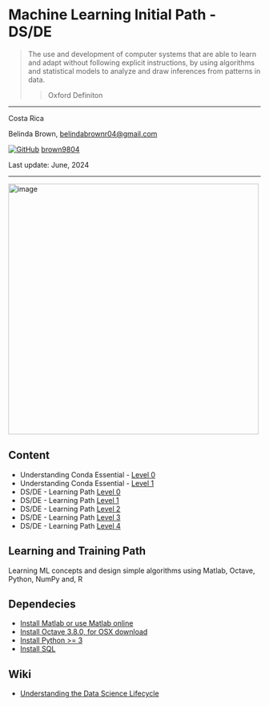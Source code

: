 # Machine Learning Initial Path - DS/DE

> The use and development of computer systems that are able to learn and adapt without following explicit instructions, 
> by using algorithms and statistical models to analyze and draw inferences from patterns in data.
> > Oxford Definiton

----------

Costa Rica

Belinda Brown, belindabrownr04@gmail.com

[![GitHub](https://img.shields.io/badge/--181717?logo=github&logoColor=ffffff)](https://github.com/)
[brown9804](https://github.com/brown9804)

Last update: June, 2024

----------

<img width="500" alt="image" src="https://github.com/brown9804/ML_DS_Lpath/assets/24630902/3f8aca3f-4e3d-42d5-a981-8dab8c645777">


## Content 

- Understanding Conda Essential - [Level 0](https://github.com/brown9804/ML_DS_Lpath/tree/main/2-dcconda_essentials)
- Understanding Conda Essential - [Level 1](https://github.com/brown9804/ML_DS_Lpath/tree/main/3-dcbuilding_distributing_pack_conda)
- DS/DE - Learning Path [Level 0](https://github.com/brown9804/ML_DS_Lpath/tree/main/0-dclevel_1)
- DS/DE - Learning Path [Level 1](https://github.com/brown9804/ML_DS_Lpath/tree/main/1-dccphase_1)
- DS/DE - Learning Path [Level 2](https://github.com/brown9804/ML_DS_Lpath/tree/main/4-dccphase_2)
- DS/DE - Learning Path [Level 3](https://github.com/brown9804/ML_DS_Lpath/tree/main/5-dcml)
- DS/DE - Learning Path [Level 4](https://github.com/brown9804/MSCloudEssentials_LPath/tree/main/0_Azure/_certifications/AzureAIMLDSpath)

## Learning and Training Path

Learning ML concepts and design simple algorithms using Matlab, Octave, Python, NumPy and, R

## Dependecies
- [Install Matlab or use Matlab online](https://www.mathworks.com/products/matlab-online.html)   <br/>
- [Install Octave 3.8.0,  for OSX download](https://sourceforge.net/projects/octave/)  <br/>
- [Install Python >= 3](https://docs.python.org/3/using/windows.html) <br/>
- [Install SQL](https://docs.microsoft.com/en-us/sql/database-engine/install-windows/install-sql-server-from-the-command-prompt?view=sql-server-ver15) <br/>

## Wiki 

- [Understanding the Data Science Lifecycle](https://www.sudeep.co/data-science/2018/02/09/Understanding-the-Data-Science-Lifecycle.html)


